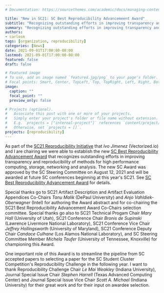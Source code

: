 ```yaml
---
# Documentation: https://sourcethemes.com/academic/docs/managing-content/

title: "New in SC21: SC Best Reproducibility Advancemeent Award"
subtitle: "Recognizing outstanding efforts in improving transparency and reproducibility of methods for high performance computing, storage, networking and analysis."
summary: "Recognizing outstanding efforts in improving transparency and reproducibility of methods for high performance computing, storage, networking and analysis."
authors:
- carlosm
tags: [organization, reproducibility]
categories: [News]
date: 2021-09-01T17:00:00-08:00
lastmod: 2021-09-01T17:00:00-08:00
featured: false
draft: false

# Featured image
# To use, add an image named `featured.jpg/png` to your page's folder.
# Focal points: Smart, Center, TopLeft, Top, TopRight, Left, Right, BottomLeft, Bottom, BottomRight.
image:
  caption: ""
  focal_point: ""
  preview_only: false

# Projects (optional).
#   Associate this post with one or more of your projects.
#   Simply enter your project's folder or file name without extension.
#   E.g. `projects = ["internal-project"]` references `content/project/deep-learning/index.md`.
#   Otherwise, set `projects = []`.
projects: [reproducibility]
---
```


As part of the [SC21 Reproducibility Initiative](https://sc21.supercomputing.org/submit/reproducibility-initiative/) that _Ivo Jimenez_ (Vectorized.io) and I are chairing we were able to establish the new [SC Best Reproducibility Advancement Award](https://sc21.supercomputing.org/program/awards/sc-best-reproducibility-advancement-award/) that recognizes outstanding efforts in improving transparency and reproducibility of methods for high performance computing, storage, networking and analysis. The new SC Award was approved by the SC Steering Committee on August 12, 2021 and will be awarded at future SC conferences beginning at this year's SC21. See [SC Best Reproducibility Advancement Award](https://sc21.supercomputing.org/program/awards/sc-best-reproducibility-advancement-award/) for details.

Special thanks go to SC21 Artifact Description and Artifact Evaluation Appendices Co-Chairs _Tanu Malik_ (DePaul University) and _Anjo Vahldiek-Oberwagner_ (Intel) for authoring the Award abstract and for co-chairing the SC21 Best Reproducibility Advancement Award Co-Chairs selection committee. Special thanks go also to SC21 Technical Progam Chair _Mary Hall_ (University of Utah), SC21 Conference Chair _Bronis de Supinski_ (Lawrence Livermore National Laboratory), SC21 Conference Vice Chair _Jeffrey Hollingsworth_ (University of Maryland), SC21 Conference Deputy Chair _Candace Culhane_ (Los Alamos National Laboratory), and SC Steering Committee Member _Michela Taufer_ (University of Tennessee, Knoxville) for championing this Award. 

One important role of this Award is to streamline the pipeline from SC accepted papers to selecting a paper for the SC Student Cluster Competition's Reproducibility Challenge in the following year. I want to thank Reproducibility Challenge Chair _Le Mai Weakley_ (Indiana University), Journal Special Issue Chair _Stephen Harrell_ (Texas Advanced Computing Center) and Journal Special Issue Vice Chair _Scott A. Michael_ (Indiana University) for their great work and for their input on awardee selection.